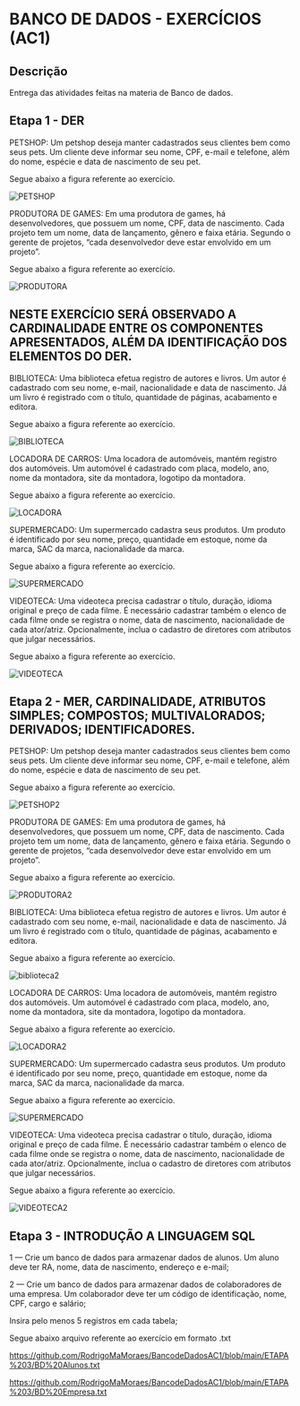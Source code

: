 # BANCO DE DADOS - EXERCÍCIOS (AC1)
## Descrição
Entrega das atividades feitas na materia de Banco de dados.

## Etapa 1 - DER


PETSHOP: Um petshop deseja manter cadastrados seus clientes bem como seus pets.
Um cliente deve informar seu nome, CPF, e-mail e telefone, além do nome, espécie e data de nascimento de seu pet.

Segue abaixo a figura referente ao exercício.



![PETSHOP](https://github.com/RodrigoMaMoraes/BancodeDadosAC1/assets/80014526/7cca3630-a3b1-4946-83ec-e85c8e243da1)

PRODUTORA DE GAMES: Em uma produtora de games, há desenvolvedores, que possuem um nome, CPF, data de nascimento.
Cada projeto tem um nome, data de lançamento, gênero e faixa etária. 
Segundo o gerente de projetos, “cada desenvolvedor deve estar envolvido em um projeto”.

Segue abaixo a figura referente ao exercício.

![PRODUTORA](https://github.com/RodrigoMaMoraes/BancodeDadosAC1/blob/main/ETAPAS%201%2C%202%20E%204%20PRODUTORA/PRODUTORA%202.png)


## NESTE EXERCÍCIO SERÁ OBSERVADO A CARDINALIDADE ENTRE OS COMPONENTES APRESENTADOS, ALÉM DA IDENTIFICAÇÃO DOS ELEMENTOS DO DER.


BIBLIOTECA: Uma biblioteca efetua registro de autores e livros. Um autor é cadastrado com seu nome, e-mail, nacionalidade e data de nascimento. Já um livro é registrado com o título, quantidade de páginas, acabamento e editora.

Segue abaixo a figura referente ao exercício.

![BIBLIOTECA](https://github.com/RodrigoMaMoraes/BancodeDadosAC1/blob/main/ETAPAS%201%2C%202%20E%204%20BIBLIOTECA/BIBLIOTECA.png)

LOCADORA DE CARROS: Uma locadora de automóveis, mantém registro dos automóveis. Um automóvel é cadastrado com placa, modelo, ano, nome da montadora, site da montadora, logotipo da montadora.

Segue abaixo a figura referente ao exercício.

![LOCADORA](https://github.com/RodrigoMaMoraes/BancodeDadosAC1/blob/main/ETAPAS%201%2C%202%20E%204%20LOCADORA/LOCADORA.png)

SUPERMERCADO: Um supermercado cadastra seus produtos. Um produto é identificado por seu nome, preço, quantidade em estoque, nome da marca, SAC da marca, nacionalidade da marca.

Segue abaixo a figura referente ao exercício.

![SUPERMERCADO](https://github.com/RodrigoMaMoraes/BancodeDadosAC1/blob/main/ETAPAS%201%2C%202%20E%204%20SUPERMERCADO/SUPERMERCADO.png)

VIDEOTECA: Uma videoteca precisa cadastrar o título, duração, idioma original e preço de cada filme. É necessário cadastrar também o elenco de cada filme onde se registra o nome, data de nascimento, nacionalidade de cada ator/atriz. Opcionalmente, inclua o cadastro de diretores com atributos que julgar necessários.

Segue abaixo a figura referente ao exercício.

![VIDEOTECA](https://github.com/RodrigoMaMoraes/BancodeDadosAC1/blob/main/ETAPAS%201%2C%202%20E%204%20VIDEOTECA/VIDEOTECA.png)


##  Etapa 2 - MER, CARDINALIDADE, ATRIBUTOS SIMPLES; COMPOSTOS; MULTIVALORADOS; DERIVADOS; IDENTIFICADORES.

PETSHOP: Um petshop deseja manter cadastrados seus clientes bem como seus pets.
Um cliente deve informar seu nome, CPF, e-mail e telefone, além do nome, espécie e data de nascimento de seu pet.

Segue abaixo a figura referente ao exercício.


![PETSHOP2](https://github.com/RodrigoMaMoraes/BancodeDadosAC1/blob/main/ETAPAS%201%2C%202%20E%204%20PETSHOP/PETSHOP%202.png)


PRODUTORA DE GAMES: Em uma produtora de games, há desenvolvedores, que possuem um nome, CPF, data de nascimento.
Cada projeto tem um nome, data de lançamento, gênero e faixa etária. 
Segundo o gerente de projetos, “cada desenvolvedor deve estar envolvido em um projeto”.

Segue abaixo a figura referente ao exercício.


![PRODUTORA2](https://github.com/RodrigoMaMoraes/BancodeDadosAC1/blob/main/ETAPAS%201%2C%202%20E%204%20PRODUTORA/PRODUTORA.png)

BIBLIOTECA: Uma biblioteca efetua registro de autores e livros. Um autor é cadastrado com seu nome, e-mail, nacionalidade e data de nascimento. Já um livro é registrado com o título, quantidade de páginas, acabamento e editora.

Segue abaixo a figura referente ao exercício.

![biblioteca2](https://github.com/RodrigoMaMoraes/BancodeDadosAC1/blob/main/ETAPAS%201%2C%202%20E%204%20BIBLIOTECA/BIBLIOTECA%20ETAPA%202.png)

LOCADORA DE CARROS: Uma locadora de automóveis, mantém registro dos automóveis. Um automóvel é cadastrado com placa, modelo, ano, nome da montadora, site da montadora, logotipo da montadora.

Segue abaixo a figura referente ao exercício.

![LOCADORA2](https://github.com/RodrigoMaMoraes/BancodeDadosAC1/blob/main/ETAPAS%201%2C%202%20E%204%20LOCADORA/LOCADORA%20ETAPA%202.png)

SUPERMERCADO: Um supermercado cadastra seus produtos. Um produto é identificado por seu nome, preço, quantidade em estoque, nome da marca, SAC da marca, nacionalidade da marca.

Segue abaixo a figura referente ao exercício.

![SUPERMERCADO](https://github.com/RodrigoMaMoraes/BancodeDadosAC1/blob/main/ETAPAS%201%2C%202%20E%204%20SUPERMERCADO/SUPERMERCADO2.PN.png)

VIDEOTECA: Uma videoteca precisa cadastrar o título, duração, idioma original e preço de cada filme. É necessário cadastrar também o elenco de cada filme onde se registra o nome, data de nascimento, nacionalidade de cada ator/atriz. Opcionalmente, inclua o cadastro de diretores com atributos que julgar necessários.

Segue abaixo a figura referente ao exercício.

![VIDEOTECA2](https://github.com/RodrigoMaMoraes/BancodeDadosAC1/blob/main/ETAPAS%201%2C%202%20E%204%20VIDEOTECA/VIDEOTECA%202.png)

##  Etapa 3 - INTRODUÇÃO A LINGUAGEM SQL


1 — Crie um banco de dados para armazenar dados de alunos. Um aluno deve ter RA, nome, data de nascimento, endereço e e-mail;

2 — Crie um banco de dados para armazenar dados de colaboradores de uma empresa. Um colaborador deve ter um código de identificação, nome, CPF, cargo e salário;

Insira pelo menos 5 registros em cada tabela;

Segue abaixo arquivo referente ao exercício em formato .txt

https://github.com/RodrigoMaMoraes/BancodeDadosAC1/blob/main/ETAPA%203/BD%20Alunos.txt

https://github.com/RodrigoMaMoraes/BancodeDadosAC1/blob/main/ETAPA%203/BD%20Empresa.txt
